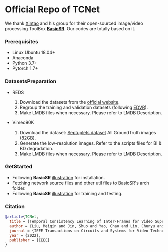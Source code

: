 # Official Repo of TCNet

We thank [Xintao](https://xinntao.github.io/) and his group for their open-sourced image/video processing ToolBox [**BasicSR**](https://github.com/XPixelGroup/BasicSR/). Our codes are totally based on it.

### Prerequisites

- Linux Ubuntu 18.04+
- Anaconda
- Python 3.7+
- Pytorch 1.7+

### DatasetsPreparation

- REDS
  
  1. Download the datasets from the [official website](https://seungjunnah.github.io/Datasets/reds.html).
  2. Regroup the training and validation datasets (following [EDVR](https://github.com/xinntao/EDVR)).
  3. Make LMDB files when necessary. Please refer to LMDB Description. 

- Vimeo90K
  1. Download the dataset: [Septuplets dataset](http://toflow.csail.mit.edu/) All GroundTruth images (82GB).
  2. Generate the low-resolution images. Refer to the scripts files for BI & BD degradation.
  3. Make LMDB files when necessary. Please refer to LMDB Description. 
   

### GetStarted

- Following **BasicSR** [illustration](https://github.com/XPixelGroup/BasicSR/blob/master/docs/INSTALL.md) for installation.
- Fetching network source files and other util files to BasicSR's arch folder.
- Following **BasicSR** [illustration](https://github.com/XPixelGroup/BasicSR/blob/master/docs/TrainTest.md) for training and testing.

### Citation
```BibTex
@article{TCNet,
  title = {Temporal Consistency Learning of Inter-Frames for Video Super-Resolution},
  author = {Liu, Meiqin and Jin, Shuo and Yao, Chao and Lin, Chunyu and Zhao, Yao},
  journal = {IEEE Transactions on Circuits and Systems for Video Technology},
  year = {2022},
  publisher = {IEEE}
}
```
